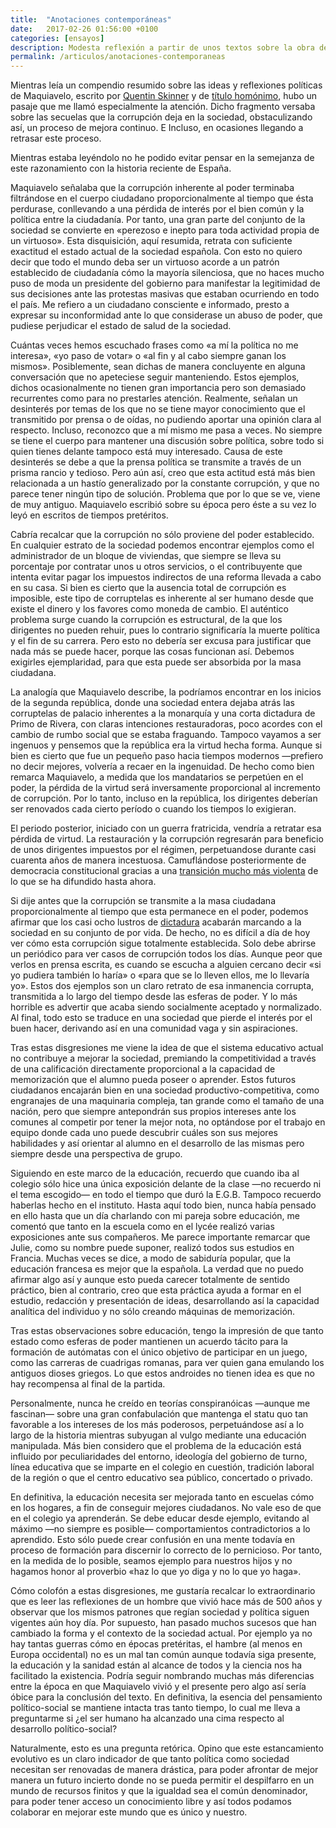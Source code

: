 ```yaml
---
title:  "Anotaciones contemporáneas"
date:   2017-02-26 01:56:00 +0100
categories: [ensayos]
description: Modesta reflexión a partir de unos textos sobre la obra de Maquiavelo y lo poco que ha cambiado desde entonces.
permalink: /articulos/anotaciones-contemporaneas
---
```


Mientras leía un compendio resumido sobre las ideas y reflexiones políticas de Maquiavelo, escrito por [Quentin Skinner][quentin-skinner] y de [título homónimo][book], hubo un pasaje que me llamó especialmente la atención. Dicho fragmento versaba sobre las secuelas que la corrupción deja en la sociedad, obstaculizando así, un proceso de mejora continuo. E Incluso, en ocasiones llegando a retrasar este proceso.

Mientras estaba leyéndolo no he podido evitar pensar en la semejanza de este razonamiento con la historia reciente de España.

Maquiavelo señalaba que la corrupción inherente al poder terminaba filtrándose en el cuerpo ciudadano proporcionalmente al tiempo que ésta perdurase, conllevando a una pérdida de interés por el bien común y la política entre la ciudadanía. Por tanto, una gran parte del conjunto de la sociedad se convierte en «perezoso e inepto para toda actividad propia de un virtuoso». Esta disquisición, aquí resumida, retrata con suficiente exactitud el estado actual de la sociedad española. Con esto no quiero decir que todo el mundo deba ser un virtuoso acorde a un patrón establecido de ciudadanía cómo la mayoría silenciosa, que no haces mucho puso de moda un presidente del gobierno para manifestar la legitimidad de sus decisiones ante las protestas masivas que estaban ocurriendo en todo el país. Me refiero a un ciudadano consciente e informado, presto a expresar su inconformidad ante lo que considerase un abuso de poder, que pudiese perjudicar el estado de salud de la sociedad.

Cuántas veces hemos escuchado frases como «a mí la política no me interesa», «yo paso de votar» o «al fin y al cabo siempre ganan los mismos». Posiblemente, sean dichas de manera concluyente en alguna conversación que no apeteciese seguir manteniendo. Estos ejemplos, dichos ocasionalmente no tienen gran importancia pero son demasiado recurrentes como para no prestarles atención. Realmente, señalan un desinterés por temas de los que no se tiene mayor conocimiento que el transmitido por prensa o de oídas, no pudiendo aportar una opinión clara al respecto. Incluso, reconozco que a mí mismo me pasa a veces. No siempre se tiene el cuerpo para mantener una discusión sobre política, sobre todo si quien tienes delante tampoco está muy interesado. Causa de este desinterés se debe a que la prensa política se transmite a través de un prisma rancio y tedioso. Pero aún así, creo que esta actitud está más bien relacionada a un hastío generalizado por la constante corrupción, y que no parece tener ningún tipo de solución. Problema que por lo que se ve, viene de muy antiguo. Maquiavelo escribió sobre su época pero éste a su vez lo leyó en escritos de tiempos pretéritos.

Cabría recalcar que la corrupción no sólo proviene del poder establecido. En cualquier estrato de la sociedad podemos encontrar ejemplos como el administrador de un bloque de viviendas, que siempre se lleva su porcentaje por contratar unos u otros servicios, o el contribuyente que intenta evitar pagar los impuestos indirectos de una reforma llevada a cabo en su casa. Si bien es cierto que la ausencia total de corrupción es imposible, este tipo de corruptelas es inherente al ser humano desde que existe el dinero y los favores como moneda de cambio. El auténtico problema surge cuando la corrupción es estructural, de la que los dirigentes no pueden rehuir, pues lo contrario significaría la muerte política y el fin de su carrera. Pero esto no debería ser excusa para justificar que nada más se puede hacer, porque las cosas funcionan así. Debemos exigirles ejemplaridad, para que esta puede ser absorbida por la masa ciudadana.

La analogía que Maquiavelo describe, la podríamos encontrar en los inicios de la segunda república, donde una sociedad entera dejaba atrás las corruptelas de palacio inherentes a la monarquía y una corta dictadura de Primo de Rivera, con claras intenciones restauradoras, poco acordes con el cambio de rumbo social que se estaba fraguando. Tampoco vayamos a ser ingenuos y pensemos que la república era la virtud hecha forma. Aunque si bien es cierto que fue un pequeño paso hacia tiempos modernos —prefiero no decir mejores, volvería a recaer en la ingenuidad. De hecho como bien remarca Maquiavelo, a medida que los mandatarios se perpetúen en el poder, la pérdida de la virtud será inversamente proporcional al incremento de corrupción. Por lo tanto, incluso en la república, los dirigentes deberían ser renovados cada cierto período o cuando los tiempos lo exigieran.

El periodo posterior, iniciado con un guerra fratricida, vendría a retratar esa pérdida de virtud. La restauración y la corrupción regresarán para beneficio de unos dirigentes impuestos por el régimen, perpetuandose durante casi cuarenta años de manera incestuosa. Camuflándose posteriormente de democracia constitucional gracias a una [transición mucho más violenta][transicion-violenta] de lo que se ha difundido hasta ahora.

Si dije antes que la corrupción se transmite a la masa ciudadana proporcionalmente al tiempo que esta permanece en el poder, podemos afirmar que los casi ocho lustros de [dictadura][dictadura] acabarán marcando a la sociedad en su conjunto de por vida. De hecho, no es difícil a día de hoy ver cómo esta corrupción sigue totalmente establecida. Solo debe abrirse un periódico para ver casos de corrupción todos los días. Aunque peor que verlos en prensa escrita, es cuando se escucha a alguien cercano decir «si yo pudiera también lo haría» o «para que se lo lleven ellos, me lo llevaría yo». Estos dos ejemplos son un claro retrato de esa inmanencia corrupta, transmitida a lo largo del tiempo desde las esferas de poder. Y lo más horrible es advertir que acaba siendo socialmente aceptado y normalizado. Al final, todo esto se traduce en una sociedad que pierde el interés por el buen hacer, derivando así en una comunidad vaga y sin aspiraciones.

Tras estas disgresiones me viene la idea de que el sistema educativo actual no contribuye a mejorar la sociedad, premiando la competitividad a través de una calificación directamente proporcional a la capacidad de memorización que el alumno pueda poseer o aprender. Estos futuros ciudadanos encajarán bien en una sociedad productivo-competitiva, como engranajes de una maquinaria compleja, tan grande como el tamaño de una nación, pero que siempre antepondrán sus propios intereses ante los comunes al competir por tener la mejor nota, no optándose por el trabajo en equipo donde cada uno puede descubrir cuáles son sus mejores habilidades y así orientar al alumno en el desarrollo de las mismas pero siempre desde una perspectiva de grupo.

Siguiendo en este marco de la educación, recuerdo que cuando iba al colegio sólo hice una única exposición delante de la clase —no recuerdo ni el tema escogido— en todo el tiempo que duró la E.G.B. Tampoco recuerdo haberlas hecho en el instituto. Hasta aquí todo bien, nunca había pensado en ello hasta que un día charlando con mi pareja sobre educación, me comentó que tanto en la escuela como en el lycée realizó varias exposiciones ante sus compañeros. Me parece importante remarcar que Julie, como su nombre puede suponer, realizó todos sus estudios en Francia. Muchas veces se dice, a modo de sabiduría popular, que la educación francesa es mejor que la española. La verdad que no puedo afirmar algo así y aunque esto pueda carecer totalmente de sentido práctico, bien al contrario, creo que esta práctica ayuda a formar en el estudio, redacción y presentación de ideas, desarrollando así la capacidad analítica del individuo y no sólo creando máquinas de memorización.

Tras estas observaciones sobre educación, tengo la impresión de que tanto estado como esferas de poder mantienen un acuerdo tácito para la formación de autómatas con el único objetivo de participar en un juego, como las carreras de cuadrigas romanas, para ver quien gana emulando los antiguos dioses griegos. Lo que estos androides no tienen idea es que no hay recompensa al final de la partida.

Personalmente, nunca he creído en teorías conspiranóicas —aunque me fascinan— sobre una gran confabulación que mantenga el statu quo tan favorable a los intereses de los más poderosos, perpetuándose así a lo largo de la historia mientras subyugan al vulgo mediante una educación manipulada. Más bien considero que el problema de la educación está influido por peculiaridades del entorno, ideología del gobierno de turno, línea educativa que se imparte en el colegio en cuestión, tradición laboral de la región o que el centro educativo sea público, concertado o privado.

En definitiva, la educación necesita ser mejorada tanto en escuelas cómo en los hogares, a fin de conseguir mejores ciudadanos. No vale eso de que en el colegio ya aprenderán. Se debe educar desde ejemplo, evitando al máximo —no siempre es posible— comportamientos contradictorios a lo aprendido. Esto sólo puede crear confusión en una mente todavía en proceso de formación para discernir lo correcto de lo pernicioso. Por tanto, en la medida de lo posible, seamos ejemplo para nuestros hijos y no hagamos honor al proverbio «haz lo que yo diga y no lo que yo haga».

Cómo colofón a estas disgresiones, me gustaría recalcar lo extraordinario que es leer las reflexiones de un hombre que vivió hace más de 500 años y observar que los mismos patrones que regían sociedad y política siguen vigentes aún hoy día. Por supuesto, han pasado muchos sucesos que han cambiado la forma y el contexto de la sociedad actual. Por ejemplo ya no hay tantas guerras cómo en épocas pretéritas, el hambre (al menos en Europa occidental) no es un mal tan común aunque todavía siga presente, la educación y la sanidad están al alcance de todos y la ciencia nos ha facilitado la existencia. Podría seguir nombrando muchas más diferencias entre la época en que Maquiavelo vivió y el presente pero algo así sería óbice para la conclusión del texto. En definitiva, la esencia del pensamiento político-social se mantiene intacta tras tanto tiempo, lo cual me lleva a preguntarme si ¿el ser humano ha alcanzado una cima respecto al desarrollo político-social? 

Naturalmente, esto es una pregunta retórica. Opino que este estancamiento evolutivo es un claro indicador de que tanto política como sociedad necesitan ser renovadas de manera drástica, para poder afrontar de mejor manera un futuro incierto donde no se pueda permitir el despilfarro en un mundo de recursos finitos y que la igualdad sea el común denominador, para poder tener acceso un conocimiento libre y así todos podamos colaborar en mejorar este mundo que es único y nuestro.

[quentin-skinner]: https://es.wikipedia.org/wiki/Quentin_Skinner
[book]: http://www.alianzaeditorial.es/libro.php?id=1849294&id_col=100508
[transicion-violenta]: http://www.elconfidencial.com/cultura/2016-05-23/transicion-asesinatos-eta-23f_1203454/
[dictadura]: https://es.wikipedia.org/wiki/Dictadura_de_Francisco_Franco